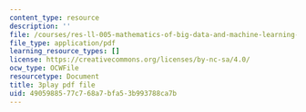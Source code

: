 ```yaml
---
content_type: resource
description: ''
file: /courses/res-ll-005-mathematics-of-big-data-and-machine-learning-january-iap-2020/4905988577c768a7bfa53b993788ca7b_0cmj5TfFCLY.pdf
file_type: application/pdf
learning_resource_types: []
license: https://creativecommons.org/licenses/by-nc-sa/4.0/
ocw_type: OCWFile
resourcetype: Document
title: 3play pdf file
uid: 49059885-77c7-68a7-bfa5-3b993788ca7b
---
```

